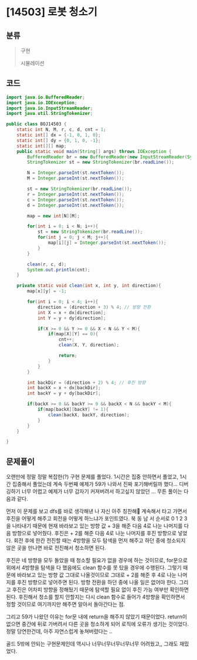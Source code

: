 # [14503] 로봇 청소기

## 분류
> 구현
>
> 시뮬레이션

## 코드
```java
import java.io.BufferedReader;
import java.io.IOException;
import java.io.InputStreamReader;
import java.util.StringTokenizer;

public class BOJ14503 {
    static int N, M, r, c, d, cnt = 1;
    static int[] dx = {-1, 0, 1, 0};
    static int[] dy = {0, 1, 0, -1};
    static int[][] map;
    public static void main(String[] args) throws IOException {
        BufferedReader br = new BufferedReader(new InputStreamReader(System.in));
        StringTokenizer st = new StringTokenizer(br.readLine());

        N = Integer.parseInt(st.nextToken());
        M = Integer.parseInt(st.nextToken());

        st = new StringTokenizer(br.readLine());
        r = Integer.parseInt(st.nextToken());
        c = Integer.parseInt(st.nextToken());
        d = Integer.parseInt(st.nextToken());

        map = new int[N][M];

        for(int i = 0; i < N; i++){
            st = new StringTokenizer(br.readLine());
            for(int j = 0; j < M; j++){
                map[i][j] = Integer.parseInt(st.nextToken());
            }
        }

        clean(r, c, d);
        System.out.println(cnt);
    }

    private static void clean(int x, int y, int direction){
        map[x][y] = -1;

        for(int i = 0; i < 4; i++){
            direction = (direction + 3) % 4; // 방향 전환
            int X = x + dx[direction];
            int Y = y + dy[direction];

            if(X >= 0 && Y >= 0 && X < N && Y < M){
                if(map[X][Y] == 0){
                    cnt++;
                    clean(X, Y, direction);

                    return;
                }
            }
        }

        int backDir = (direction + 2) % 4; // 후진 방향
        int backX = x + dx[backDir];
        int backY = y + dy[backDir];

        if(backX >= 0 && backY >= 0 && backX < N && backY < M){
            if(map[backX][backY] != 1){
                clean(backX, backY, direction);
            }
        }
    }

}

```

## 문제풀이

오랜만에 정말 정말 복잡한(?) 구현 문제를 풀었다. 1시간은 집중 안하면서 풀었고, 1시간 집중해서 풀었는데 계속 두번째 예제가 59가 나와서 진짜 포기해버릴까 했다... 디버깅하기 너무 어렵고 예제가 너무 갑자기 커져버려서 하고싶지 않았던 ... 무튼 풀이는 다음과 같다.

먼저 이 문제를 보고 dfs를 바로 생각해낸 나 자신 아주 칭찬해🥹 계속해서 타고 가면서 후진을 어떻게 해주고 회전을 어떻게 하느냐가 포인트였다. 북 동 남 서 순서로 0 1 2 3을 나타내기 때문에 현재 바라보고 있는 방향 값 + 3을 해준 다음 4로 나눈 나머지를 다음 방향으로 넣어줬다. 후진은 + 2를 해준 다음 4로 나눈 나머지를 후진 방향으로 넣었다.
회전 후에 한칸 전진할 때는 4방향을 모두 탐색을 먼저 해주고 하던 중에 청소되지 않은 곳을 만나면 바로 전진해서 청소하면 된다. 

후진은 네 방향을 모두 돌았을 때 청소할 필요가 없을 경우에 하는 것이므로, for문으로 위에서 4방향을 탐색을 다 했음에도 clean 함수를 못 탔을 경우에 수행된다. 그렇기 때문에 바라보고 있는 방향 값 그대로 나올것이므로 그대로 + 2를 해준 후 4로 나눈 나머지를 후진 방향으로 넣어주면 된다. 방향 전환을 하던 중에 나올 일은 없어야 한다. 그리고 후진은 어차피 방향을 정해뒀기 때문에 탐색할 필요 없이 후진 가능 여부만 확인하면 된다. 후진해서 청소를 할지 안할지는 다시 clean 함수로 들어가 4방향을 확인하면서 정할 것이므로 여기까지만 해주면 알아서 돌아간다는 점. 

그리고 59가 나왔던 이유는 for문 내에 return을 해주지 않았기 때문이었다. return이 없으면 중간에 뒤로 가버려서 다른 곳을 청소하게 되어 로직에 오류가 생기는 것이었다. 정말 당연한건데, 아주 자연스럽게 놓쳐버렸다는 ..

골드 5밖에 안되는 구현문제인데 역시나 너무너무너무너무너무 어려웠고,, 그래도 재밌었다.
